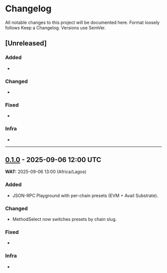 # Changelog
All notable changes to this project will be documented here.
Format loosely follows Keep a Changelog. Versions use SemVer.

## [Unreleased]
### Added
- 
### Changed
- 
### Fixed
- 
### Infra
- 

---

## [0.1.0] - 2025-09-06 12:00 UTC
**WAT:** 2025-09-06 13:00 (Africa/Lagos)

### Added
- JSON-RPC Playground with per-chain presets (EVM + Avail Substrate).
### Changed
- MethodSelect now switches presets by chain slug.
### Fixed
- 
### Infra
- 

[0.1.0]: https://github.com/krissemmy/krainode-rpc-proxy/releases/tag/v0.1.0
